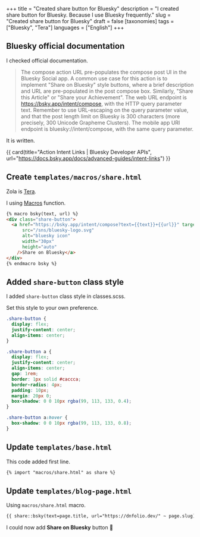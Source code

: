 +++
title = "Created share button for Bluesky"
description = "I created share button for Bluesky. Because I use Bluesky frequently."
slug = "Created share button for Bluesky"
draft = false
[taxonomies]
tags = ["Bluesky", "Tera"]
languages = ["English"]
+++

## Bluesky official documentation

I checked official documentation.

> The compose action URL pre-populates the compose post UI in the Bluesky Social app. A common use case for this action is to implement "Share on Bluesky" style buttons, where a brief description and URL are pre-populated in the post compose box. Similarly, "Share this Article" or "Share your Achievement".
> The web URL endpoint is https://bsky.app/intent/compose, with the HTTP query parameter text. Remember to use URL-escaping on the query parameter value, and that the post length limit on Bluesky is 300 characters (more precisely, 300 Unicode Grapheme Clusters).
> The mobile app URI endpoint is bluesky://intent/compose, with the same query parameter.

It is written.

{{ card(title="Action Intent Links | Bluesky Developer APIs", url="https://docs.bsky.app/docs/advanced-guides/intent-links") }}

## Create `templates/macros/share.html`

Zola is [Tera](https://keats.github.io/tera/).

I using [Macros](https://keats.github.io/tera/docs/#macros) function.

```html
{% macro bsky(text, url) %}
<div class="share-button">
  <a href="https://bsky.app/intent/compose?text={{text}}+{{url}}" target="_blank"><img
      src="/sns/bluesky-logo.svg"
      alt="bluesky icon"
      width="30px"
      height="auto"
    />Share on Bluesky</a>
</div>
{% endmacro bsky %}
```

## Added `share-button` class style

I added `share-button` class style in classes.scss.

Set this style to your own preference.

```css
.share-button {
  display: flex;
  justify-content: center;
  align-items: center;
}

.share-button a {
  display: flex;
  justify-content: center;
  align-items: center;
  gap: 1rem;
  border: 1px solid #caccca;
  border-radius: 4px;
  padding: 10px;
  margin: 20px 0;
  box-shadow: 0 0 10px rgba(99, 113, 133, 0.4);
}

.share-button a:hover {
  box-shadow: 0 0 10px rgba(99, 113, 133, 0.8);
}
```

## Update `templates/base.html`

This code added first line.

```html
{% import "macros/share.html" as share %}
```

## Update `templates/blog-page.html`

Using `macros/share.html` macro.

```html
{{ share::bsky(text=page.title, url="https://dnfolio.dev/" ~ page.slug) }}
```

I could now add **Share on Bluesky** button :tada:
